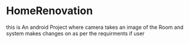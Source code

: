 # HomeRenovation
this is An android Project where camera takes an image of the Room  and system makes changes on as per the requirments if user
